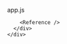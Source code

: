 app.js 
 <div className="body">
      <Navbar />
      <div className="mainPage">
        <NdNav />
        <MainC />

        <Reference />
      </div>
    </div>
